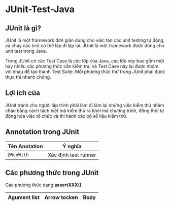 # JUnit-Test-Java

## JUnit là gì?
JUnit là một framework đơn giản dùng cho việc tạo các unit testing tự động, và chạy các test có thể lặp đi lặp lại. JUnit là một framework được dùng cho unit test trong Java.

Trong JUnit có các Test Case là các lớp của Java, các lớp này bao gồm một hay nhiều các phương thức cần kiểm tra, và Test Case này lại được nhóm với nhau để tạo thành Test Suite. Mỗi phương thức thử trong JUnit phải được thực thi nhanh chóng.

## Lợi ích của 
JUnit tránh cho người lập trình phải làm đi làm lại những việc kiểm thử nhàm chán bằng cách tách biệt mã kiểm thử ra khỏi mã chương trình, đồng thời tự động hóa việc tổ chức và thi hành các bộ số liệu kiểm thử.

## Annotation trong JUnit
Tên Anotation | Ý nghĩa
------------ | -------------
```@RunWith``` | Xác định test runner



## Các phương thức trong JUnit
Các phương thức dạng **assertXXX()**

Agument list | Arrow tocken | Body
------------ | ------------- | -------------


